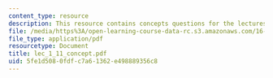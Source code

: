 ```yaml
---
content_type: resource
description: This resource contains concepts questions for the lectures F1 to F11.
file: /media/https%3A/open-learning-course-data-rc.s3.amazonaws.com/16-01-unified-engineering-i-ii-iii-iv-fall-2005-spring-2006/5fe1d5080fdfc7a61362e498889356c8_lec_1_11_concept.pdf
file_type: application/pdf
resourcetype: Document
title: lec_1_11_concept.pdf
uid: 5fe1d508-0fdf-c7a6-1362-e498889356c8
---
```

